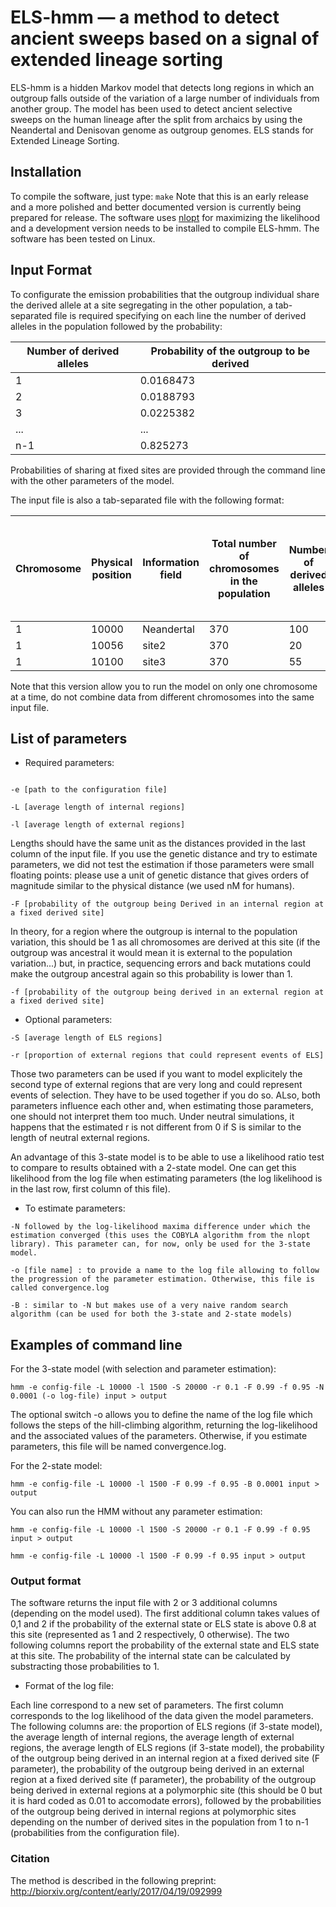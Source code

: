 # ELS-hmm — a method to detect ancient sweeps based on a signal of extended lineage sorting
ELS-hmm is a hidden Markov model that detects long regions in which an outgroup falls outside of the variation of a large number of individuals from another group. The model has been used to detect ancient selective sweeps on the human lineage after the split from archaics by using the Neandertal and Denisovan genome as outgroup genomes. ELS stands for Extended Lineage Sorting.

## Installation
To compile the software, just type:
```make```
Note that this is an early release and a more polished and better documented version is currently being prepared for release. The software uses [nlopt](http://ab-initio.mit.edu/wiki/index.php/NLopt) for maximizing the likelihood and a development version needs to be installed to compile ELS-hmm. The software has been tested on Linux.

## Input Format
To configurate the emission probabilities that the outgroup individual share the derived allele at a site segregating in the other population, a tab-separated file is required specifying on each line the number of derived alleles in the population followed by the probability:

Number of derived alleles | Probability of the outgroup to be derived
------------------------- | -----------------------------------------
1 | 0.0168473
2 | 0.0188793
3 | 0.0225382
... | ...
n-1 | 0.825273

Probabilities of sharing at fixed sites are provided through the command line with the other parameters of the model.

The input file is also a tab-separated file with the following format:

Chromosome | Physical position | Information field | Total number of chromosomes in the population | Number of derived alleles | State of the outgroup individual: A for Ancestral and D for Derived | distance from the previous site (genetic or physical distance)
---------- | ----------------- | ----------------- | --------------------------------------------- | ------------------------- | ------------------------------------------------------------------- | ---------------------------------------
1 | 10000 | Neandertal | 370 | 100 | D | 10000
1 | 10056 | site2 | 370 | 20 | A | 56
1 | 10100 | site3 | 370 | 55 | A | 44

Note that this version allow you to run the model on only one chromosome at a time, do not combine data from different chromosomes into the same input file.

## List of parameters

* Required parameters:
```

-e [path to the configuration file]

-L [average length of internal regions]

-l [average length of external regions]
```

Lengths should have the same unit as the distances provided in the last column of the input file. If you use the genetic distance and try to estimate parameters, we did not test the estimation if those parameters were small floating points: please use a unit of genetic distance that gives orders of magnitude similar to the physical distance (we used nM for humans).

```
-F [probability of the outgroup being Derived in an internal region at a fixed derived site]
```
In theory, for a region where the outgroup is internal to the population variation, this should be 1 as all chromosomes are derived at this site (if the outgroup was ancestral it would mean it is external to the population variation...) but, in practice, sequencing errors and back mutations could make the outgroup ancestral again so this probability is lower than 1.
```
-f [probability of the outgroup being derived in an external region at a fixed derived site]
```

* Optional parameters:
```
-S [average length of ELS regions]

-r [proportion of external regions that could represent events of ELS]
```
Those two parameters can be used if you want to model explicitely the second type of external regions that are very long and could represent events of selection. They have to be used together if you do so. ALso, both parameters influence each other and, when estimating those parameters, one should not interpret them too much. Under neutral simulations, it happens that the estimated r is not different from 0 if S is similar to the length of neutral external regions.

An advantage of this 3-state model is to be able to use a likelihood ratio test to compare to results obtained with a 2-state model. One can get this likelihood from the log file when estimating parameters (the log likelihood is in the last row, first column of this file).


* To estimate parameters:
```
-N followed by the log-likelihood maxima difference under which the estimation converged (this uses the COBYLA algorithm from the nlopt library). This parameter can, for now, only be used for the 3-state model.

-o [file name] : to provide a name to the log file allowing to follow the progression of the parameter estimation. Otherwise, this file is called convergence.log

-B : similar to -N but makes use of a very naive random search algorithm (can be used for both the 3-state and 2-state models)
```

## Examples of command line

For the 3-state model (with selection and parameter estimation):
```
hmm -e config-file -L 10000 -l 1500 -S 20000 -r 0.1 -F 0.99 -f 0.95 -N 0.0001 (-o log-file) input > output
```
The optional switch -o allows you to define the name of the log file which follows the steps of the hill-climbing algorithm, returning the log-likelihood and the associated values of the parameters. Otherwise, if you estimate parameters, this file will be named convergence.log.

For the 2-state model:
```
hmm -e config-file -L 10000 -l 1500 -F 0.99 -f 0.95 -B 0.0001 input > output
```
You can also run the HMM without any parameter estimation:
```
hmm -e config-file -L 10000 -l 1500 -S 20000 -r 0.1 -F 0.99 -f 0.95 input > output
```
```
hmm -e config-file -L 10000 -l 1500 -F 0.99 -f 0.95 input > output
```
### Output format

The software returns the input file with 2 or 3 additional columns (depending on the model used). The first additional column takes values of 0,1 and 2 if the probability of the external state or ELS state is above 0.8 at this site (represented as 1 and 2 respectively, 0 otherwise). The two following columns report the probability of the external state and ELS state at this site. The probability of the internal state can be calculated by substracting those probabilities to 1.
* Format of the log file:

Each line correspond to a new set of parameters. The first column corresponds to the log likelihood of the data given the model parameters. The following columns are: the proportion of ELS regions (if 3-state model), the average length of internal regions, the average length of external regions, the average length of ELS regions (if 3-state model), the probability of the outgroup being derived in an internal region at a fixed derived site (F parameter), the probability of the outgroup being derived in an external region at a fixed derived site (f parameter), the probability of the outgroup being derived in external regions at a polymorphic site (this should be 0 but it is hard coded as 0.01 to accomodate errors), followed by the probabilities of the outgroup being derived in internal regions at polymorphic sites depending on the number of derived sites in the population from 1 to n-1 (probabilities from the configuration file).

### Citation

The method is described in the following preprint: <http://biorxiv.org/content/early/2017/04/19/092999>

